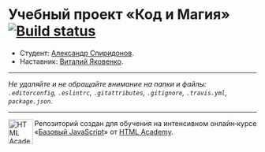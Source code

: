 # Учебный проект «Код и Магия» [![Build status][travis-image]][travis-url]

* Студент: [Александр Спиридонов](https://up.htmlacademy.ru/javascript/9/user/375829).
* Наставник: [Виталий Яковенко](https://up.htmlacademy.ru/javascript/9/user/376639).
---

_Не удаляйте и не обращайте внимание на папки и файлы:_<br>
_`.editorconfig`, `.eslintrc`, `.gitattributes`, `.gitignore`, `.travis.yml`, `package.json`._

---

<a href="https://htmlacademy.ru/intensive/javascript"><img align="left" width="50" height="50" title="HTML Academy" src="https://up.htmlacademy.ru/static/img/intensive/javascript/logo-for-github.svg"></a>

Репозиторий создан для обучения на интенсивном онлайн‑курсе «[Базовый JavaScript](https://htmlacademy.ru/intensive/javascript)» от [HTML Academy](https://htmlacademy.ru).

[travis-image]: https://travis-ci.org/htmlacademy-javascript/375829-code-and-magick.svg?branch=master
[travis-url]: https://travis-ci.org/htmlacademy-javascript/375829-code-and-magick
